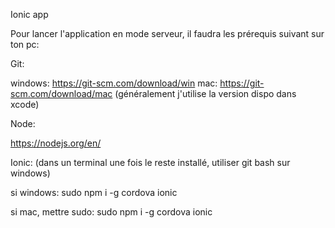 Ionic app

Pour lancer l'application en mode serveur, il faudra les prérequis suivant sur ton pc:

Git:

windows: https://git-scm.com/download/win
mac: https://git-scm.com/download/mac (généralement j'utilise la version dispo dans xcode)


Node:

https://nodejs.org/en/

Ionic: (dans un terminal une fois le reste installé, utiliser git bash sur windows)

si windows:
sudo npm i -g cordova ionic

si mac, mettre sudo:
sudo npm i -g cordova ionic
